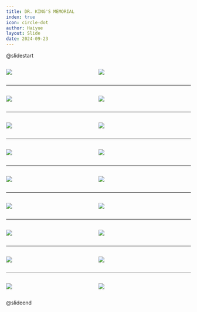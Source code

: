 ```yaml
---
title: DR. KING'S MEMORIAL
index: true
icon: circle-dot
author: Haiyue
layout: Slide
date: 2024-09-23
---
```

 
@slidestart

<div style="display:flex">
<div style="flex:1">

![](/reading/english/Level-N/DR.%20KING'S%20MEMORIAL/001.webp)
</div>
<div style="flex:1">

![](/reading/english/Level-N/DR.%20KING'S%20MEMORIAL/002.webp)
</div>
</div>

---

<div style="display:flex">
<div style="flex:1">

![](/reading/english/Level-N/DR.%20KING'S%20MEMORIAL/003.webp)
</div>
<div style="flex:1">

![](/reading/english/Level-N/DR.%20KING'S%20MEMORIAL/004.webp)
</div>
</div>

---

<div style="display:flex">
<div style="flex:1">

![](/reading/english/Level-N/DR.%20KING'S%20MEMORIAL/005.webp)
</div>
<div style="flex:1">

![](/reading/english/Level-N/DR.%20KING'S%20MEMORIAL/006.webp)
</div>
</div>

---

<div style="display:flex">
<div style="flex:1">

![](/reading/english/Level-N/DR.%20KING'S%20MEMORIAL/007.webp)
</div>
<div style="flex:1">

![](/reading/english/Level-N/DR.%20KING'S%20MEMORIAL/008.webp)
</div>
</div>

---

<div style="display:flex">
<div style="flex:1">

![](/reading/english/Level-N/DR.%20KING'S%20MEMORIAL/009.webp)
</div>
<div style="flex:1">

![](/reading/english/Level-N/DR.%20KING'S%20MEMORIAL/010.webp)
</div>
</div>

---

<div style="display:flex">
<div style="flex:1">

![](/reading/english/Level-N/DR.%20KING'S%20MEMORIAL/011.webp)
</div>
<div style="flex:1">

![](/reading/english/Level-N/DR.%20KING'S%20MEMORIAL/012.webp)
</div>
</div>

---

<div style="display:flex">
<div style="flex:1">

![](/reading/english/Level-N/DR.%20KING'S%20MEMORIAL/013.webp)
</div>
<div style="flex:1">

![](/reading/english/Level-N/DR.%20KING'S%20MEMORIAL/014.webp)
</div>
</div>

---

<div style="display:flex">
<div style="flex:1">

![](/reading/english/Level-N/DR.%20KING'S%20MEMORIAL/015.webp)
</div>
<div style="flex:1">

![](/reading/english/Level-N/DR.%20KING'S%20MEMORIAL/016.webp)
</div>
</div>

---

<div style="display:flex">
<div style="flex:1">

![](/reading/english/Level-N/DR.%20KING'S%20MEMORIAL/017.webp)
</div>
<div style="flex:1">

![](/reading/english/Level-N/DR.%20KING'S%20MEMORIAL/018.webp)
</div>
</div>

@slideend